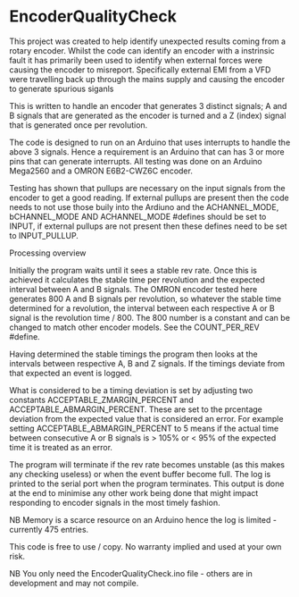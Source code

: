 # EncoderQualityCheck
This project was created to help identify unexpected results coming from a rotary encoder.
Whilst the code can identify an encoder with a instrinsic fault it has primarily been used to identify when external forces were causing the encoder to misreport.
Specifically external EMI from a VFD were travelling back up through the mains supply and causing the encoder to generate spurious siganls

This is written to handle an encoder that generates 3 distinct signals; A and B signals that are generated as the encoder is turned and a Z (index) signal that 
is generated once per revolution.

The code is designed to run on an Arduino that uses interrupts to handle the above 3 signals. Hence a requirement is an Arduino that can has 3 or more pins that can generate
interrupts. All testing was done on an Arduino Mega2560 and a OMRON E6B2-CWZ6C encoder.

Testing has shown that pullups are necessary on the input signals from the encoder to get a good reading. If external pullups are present then the code needs to not use those 
buily into the Ardiuno and the ACHANNEL_MODE, bCHANNEL_MODE AND ACHANNEL_MODE #defines should be set to INPUT, if external pullups are not present then these defines need to be
set to INPUT_PULLUP.

Processing overview

Initially the program waits until it sees a stable rev rate. Once this is achieved it calculates the stable time per revolution and the expected interval between A and B signals.
The OMRON encoder tested here generates 800 A and B signals per revolution, so whatever the stable time determined for a revolution, the interval between each respective A or B
signal is the revolution time / 800. The 800 number is a constant and can be changed to match other encoder models. See the COUNT_PER_REV #define.

Having determined the stable timings the program then looks at the intervals between respective A, B and Z signals. If the timings deviate from that expected an event is logged.

What is considered to be a timing deviation is set by adjusting two constants ACCEPTABLE_ZMARGIN_PERCENT and ACCEPTABLE_ABMARGIN_PERCENT. These are set to the prcentage deviation
from the expected value that is considered an error. For example setting ACCEPTABLE_ABMARGIN_PERCENT to 5 means if the actual time between consecutive A or B signals is > 105% or 
< 95% of the expected time it is treated as an error.

The program will terminate if the rev rate becomes unstable (as this makes any checking useless) or when the event buffer become full. The log is printed to the serial port when
the program terminates. This output is done at the end to minimise any other work being done that might impact responding to encoder signals in the most timely fashion.

NB Memory is a scarce resource on an Arduino hence the log is limited - currently 475 entries.

This code is free to use / copy. No warranty implied and used at your own risk.

NB You only need the EncoderQualityCheck.ino file - others are in development and may not compile.
